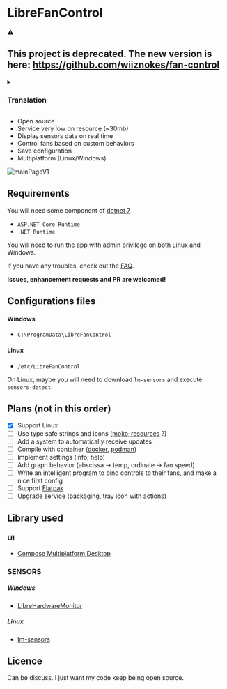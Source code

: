 # LibreFanControl

⚠️ 

## This project is deprecated. The new version is here: https://github.com/wiiznokes/fan-control

<details>
<summary><h3>Translation</h3></summary>

- [简体中文](./assets/zh_CN/README_zh-CN.md)

</details>


- Open source
- Service very low on resource (~30mb)
- Display sensors data on real time
- Control fans based on custom behaviors
- Save configuration
- Multiplatform (Linux/Windows)


![mainPageV1](https://github.com/wiiznokes/LibreFanControl/assets/78230769/543af76c-137c-456d-a04e-8ebfed323178)



## Requirements
You will need some component of [dotnet 7](https://dotnet.microsoft.com/en-us/download/dotnet/7.0)

- `ASP.NET Core Runtime`
- `.NET Runtime`

You will need to run the app with admin privilege on both Linux and Windows.

If you have any troubles, check out the [FAQ](./FAQ.md).

**Issues, enhancement requests and PR are welcomed!**


## Configurations files

#### Windows
- `C:\ProgramData\LibreFanControl`
#### Linux
- `/etc/LibreFanControl`

On Linux, maybe you will need to download `lm-sensors` and execute `sensors-detect`.

## Plans (not in this order)

- [x] Support Linux
- [ ] Use type safe strings and icons ([moko-resources](https://github.com/icerockdev/moko-resources) ?)
- [ ] Add a system to automatically receive updates
- [ ] Compile with container ([docker](https://docs.docker.com/), [podman](https://podman.io/))
- [ ] Implement settings (info, help)
- [ ] Add graph behavior (abscissa -> temp, ordinate -> fan speed)
- [ ] Write an intelligent program to bind controls to their fans, and make a nice first config
- [ ] Support [Flatpak](https://docs.flatpak.org/en/latest/first-build.html)
- [ ] Upgrade service (packaging, tray icon with actions)

## Library used

### UI
- [Compose Multiplatform Desktop](https://www.jetbrains.com/lp/compose-mpp/)
### SENSORS
##### Windows
- [LibreHardwareMonitor](https://github.com/LibreHardwareMonitor/LibreHardwareMonitor)
##### Linux
- [lm-sensors](https://github.com/lm-sensors/lm-sensors)


## Licence

Can be discuss. I just want my code keep being open source.
